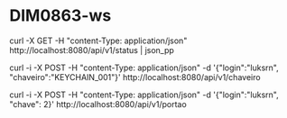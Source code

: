 # DIM0863-ws

curl -X GET -H "content-Type: application/json"  http://localhost:8080/api/v1/status | json_pp 

curl -i -X POST -H "content-Type: application/json" -d '{"login":"luksrn", "chaveiro":"KEYCHAIN_001"}' http://localhost:8080/api/v1/chaveiro

curl -i -X POST -H "content-Type: application/json" -d '{"login":"luksrn", "chave": 2}' http://localhost:8080/api/v1/portao
